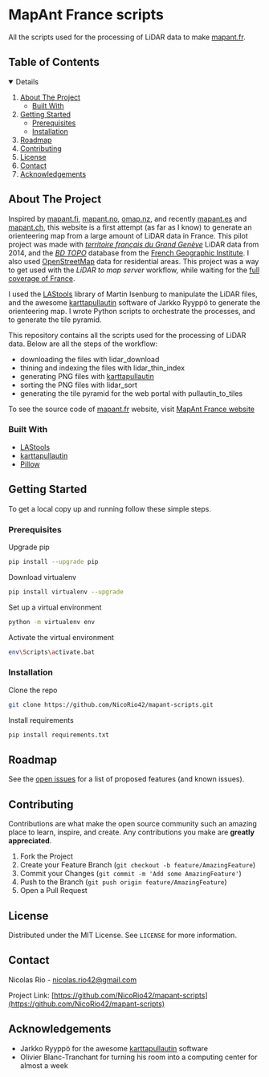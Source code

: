 # MapAnt France scripts

All the scripts used for the processing of LiDAR data to make [mapant.fr](http://mapant.fr/).

<!-- TABLE OF CONTENTS -->
## Table of Contents
<details open="open">
  <ol>
    <li>
      <a href="#about-the-project">About The Project</a>
      <ul>
        <li><a href="#built-with">Built With</a></li>
      </ul>
    </li>
    <li>
      <a href="#getting-started">Getting Started</a>
      <ul>
        <li><a href="#prerequisites">Prerequisites</a></li>
        <li><a href="#installation">Installation</a></li>
      </ul>
    </li>
    <li><a href="#roadmap">Roadmap</a></li>
    <li><a href="#contributing">Contributing</a></li>
    <li><a href="#license">License</a></li>
    <li><a href="#contact">Contact</a></li>
    <li><a href="#acknowledgements">Acknowledgements</a></li>
  </ol>
</details>



<!-- ABOUT THE PROJECT -->
## About The Project

Inspired by [mapant.fi](http://mapant.fi), [mapant.no](http://mapant.no), [omap.nz](http://omap.nz), and recently [mapant.es](http://mapant.es) and [mapant.ch](https://mapant.ch/), this website is a first attempt (as far as I know) to generate an orienteering map from a large amount of LiDAR data in France. This pilot project was made with *[territoire français du Grand Genève](https://www.data.gouv.fr/fr/datasets/carroyage-des-dalles-des-points-lidar-2014-territoire-francais-grand-geneve/)* LiDAR data from 2014, and the *[BD TOPO](https://geoservices.ign.fr/documentation/diffusion/telechargement-donnees-libres.html#bd-topo)* database from the [French Geographic Institute](https://www.ign.fr/). I also used [OpenStreetMap](https://www.openstreetmap.org) data for residential areas. This project was a way to get used with the *LiDAR to map server* workflow, while waiting for the [full coverage of France](https://www.ign.fr/institut/nos-activites/lidar-hd-une-couverture-nationale-dici-2025).

I used the [LAStools](https://rapidlasso.com/LAStools/) library of Martin Isenburg to manipulate the LiDAR files, and the awesome [karttapullautin](http://www.routegadget.net/karttapullautin/) software of Jarkko Ryyppö to generate the orienteering map. I wrote Python scripts to orchestrate the processes, and to generate the tile pyramid.

This repository contains all the scripts used for the processing of LiDAR data. Below are all the steps of the workflow:
- downloading the files with lidar_download
- thining and indexing the files with lidar_thin_index
- generating PNG files with [karttapullautin](http://www.routegadget.net/karttapullautin/)
- sorting the PNG files with lidar_sort
- generating the tile pyramid for the web portal with pullautin_to_tiles

To see the source code of [mapant.fr](http://mapant.fr/) website, visit [MapAnt France website](https://github.com/NicoRio42/mapant-website)

### Built With

* [LAStools](https://rapidlasso.com/LAStools/)
* [karttapullautin](http://www.routegadget.net/karttapullautin/)
* [Pillow](https://pillow.readthedocs.io/en/stable/)


<!-- GETTING STARTED -->
## Getting Started

To get a local copy up and running follow these simple steps.

### Prerequisites

Upgrade pip
```sh
pip install --upgrade pip
```
Download virtualenv
```sh
pip install virtualenv --upgrade
```
Set up a virtual environment
```sh
python -m virtualenv env
```
Activate the virtual environment
```sh
env\Scripts\activate.bat
```

### Installation

Clone the repo
```sh
git clone https://github.com/NicoRio42/mapant-scripts.git
```
Install requirements
```sh
pip install requirements.txt
```


<!-- ROADMAP -->
## Roadmap

See the [open issues](https://github.com/NicoRio42/mapant-scripts/issues) for a list of proposed features (and known issues).



<!-- CONTRIBUTING -->
## Contributing

Contributions are what make the open source community such an amazing place to learn, inspire, and create. Any contributions you make are **greatly appreciated**.

1. Fork the Project
2. Create your Feature Branch (`git checkout -b feature/AmazingFeature`)
3. Commit your Changes (`git commit -m 'Add some AmazingFeature'`)
4. Push to the Branch (`git push origin feature/AmazingFeature`)
5. Open a Pull Request



<!-- LICENSE -->
## License

Distributed under the MIT License. See `LICENSE` for more information.



<!-- CONTACT -->
## Contact

Nicolas Rio - nicolas.rio42@gmail.com

Project Link: [https://github.com/NicoRio42/mapant-scripts](https://github.com/NicoRio42/mapant-scripts)


<!-- ACKNOWLEDGEMENTS -->
## Acknowledgements

* Jarkko Ryyppö for the awesome [karttapullautin](http://www.routegadget.net/karttapullautin/) software
* Olivier Blanc-Tranchant for turning his room into a computing center for almost a week
